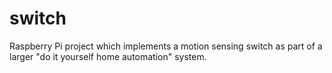 # switch
Raspberry Pi project which implements a motion sensing switch as part of a larger "do it yourself home automation" system.

